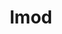 ---
title: "lmod"
layout: cache
categories: [package, develop]
meta: {"versions": ["8.7.18"], "compilers": ["gcc@=11.4.0"], "oss": ["ubuntu22.04"], "platforms": ["linux"], "targets": ["x86_64_v3"], "stacks": ["root", "tutorial"], "num_specs": 1, "num_specs_by_stack": {"root": 1, "tutorial": 1}}
spec_details: [{"hash": "ohv2v2a76pbsvj4mnibq3zs6w4x7ytxa", "compiler": "gcc@=11.4.0", "versions": ["8.7.18"], "os": "ubuntu22.04", "platform": "linux", "target": "x86_64_v3", "variants": ["+auto_swap", "build_system=autotools", "~redirect"], "stacks": ["root", "tutorial"], "size": "-", "tarball": "https://binaries.spack.io/develop/build_cache/linux-ubuntu22.04-x86_64_v3/gcc-11.4.0/lmod-8.7.18/linux-ubuntu22.04-x86_64_v3-gcc-11.4.0-lmod-8.7.18-ohv2v2a76pbsvj4mnibq3zs6w4x7ytxa.spack"}]
---